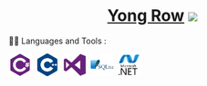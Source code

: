 <h1 align="center"><a href="https://vk.com/yongrow" target="_blank">Yong Row</a> 
<img src="https://github.com/blackcater/blackcater/raw/main/images/Hi.gif" height="32"/></h1>

🔧🔩 Languages and Tools :
<div>
  <img src="https://github.com/devicons/devicon/blob/master/icons/csharp/csharp-plain.svg" title="С#" alt="Java" width="40" height="40"/>&nbsp;
  <img src="https://github.com/devicons/devicon/blob/master/icons/cplusplus/cplusplus-plain.svg" title="С++" alt="Java" width="40" height="40"/>&nbsp;
  <img src="https://github.com/devicons/devicon/blob/master/icons/visualstudio/visualstudio-plain.svg" title="Visual Studio" alt="Java" width="40" height="40"/>&nbsp;
  <img src="https://github.com/devicons/devicon/blob/master/icons/sqlite/sqlite-original-wordmark.svg" title="SQLite" alt="Java" width="40" height="40"/>&nbsp;
  <img src="https://github.com/devicons/devicon/blob/master/icons/dot-net/dot-net-original-wordmark.svg" title="Microsoft .NET" alt="Java" width="40" height="40"/>&nbsp;
</div>

<!--
**YongRowZ/YongRowZ** is a ✨ _special_ ✨ repository because its `README.md` (this file) appears on your GitHub profile.

Here are some ideas to get you started:

- 🔭 I’m currently working on ...
- 🌱 I’m currently learning ...
- 👯 I’m looking to collaborate on ...
- 🤔 I’m looking for help with ...
- 💬 Ask me about ...
- 📫 How to reach me: ...
- 😄 Pronouns: ...
- ⚡ Fun fact: ...
-->

